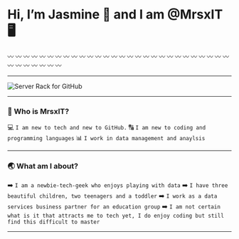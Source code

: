 # Hi, I’m Jasmine 🌻 and I am @MrsxIT 🖥️

〰️   〰️   〰️  〰️   〰️   〰️   〰️   〰️   〰️   〰️   〰️   〰️   〰️   〰️  〰️   〰️   〰️   〰️   〰️   〰️   〰️   〰️   〰️   〰️   〰️  〰️   〰️   〰️   〰️   〰️   〰️   〰️   〰️   〰️   〰️

---

![Server Rack for GitHub](https://github.com/user-attachments/assets/e5bfd12f-fd2e-440d-ae27-b687c9811d9f)

---

### 👋 Who is MrsxIT?

💻 ```I am new to tech and new to GitHub.```
🔠 ```I am new to coding and programming languages```
📊 ```I work in data management and anaylsis```

---
### 🌏 What am I about?

:arrow_right: ```I am a newbie-tech-geek who enjoys playing with data``` :arrow_right: ```I have three beautiful children, two teenagers and a toddler``` :arrow_right: ```I work as a data services business partner for an education group``` :arrow_right: ```I am not certain what is it that attracts me to tech yet, I do enjoy coding but still find this difficult to master```

---

<!---
MrsxIT/MrsxIT is a ✨ special ✨ repository because its `README.md` (this file) appears on your GitHub profile.
You can click the Preview link to take a look at your changes.
--->
